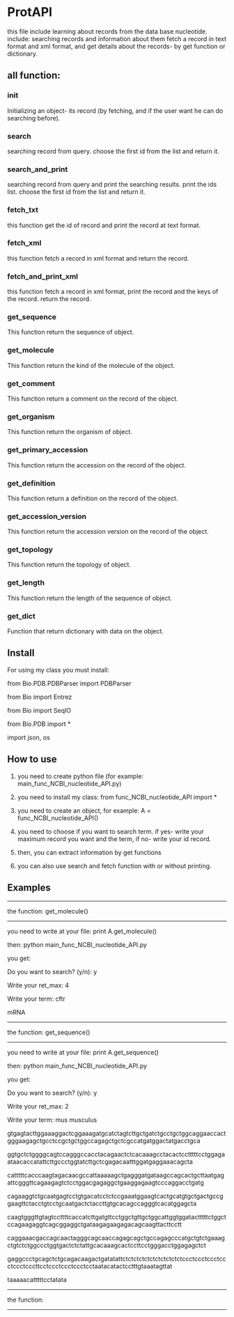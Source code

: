 # ProtAPI
this file include learning about records from the data base nucleotide.
include:
searching records and information about them
fetch a record in text format and xml format, and get details about the records- by get function or dictionary.

## all function:

### init 

Initializing an object- its record (by fetching, and if the user want he can do searching before).

### search

searching record from query. choose the first id from the list and return it.

### search_and_print

searching record from query and print the searching results. print the ids list. choose the first id from the list and return it.

### fetch_txt

this function get the id of record and print the record at text format.

### fetch_xml

this function fetch a record in xml format and return the record.

### fetch_and_print_xml

this function fetch a record in xml format, print the record and the keys of the record. return the record.

### get_sequence

This function return the sequence of object.

### get_molecule

This function return the kind of the molecule of the object.

### get_comment

This function return a comment on the record of the object.

### get_organism

This function return the organism of object.

### get_primary_accession

This function return the accession on the record of the object.

### get_definition

This function return a definition on the record of the object.

### get_accession_version

This function return the accession version on the record of the object.

### get_topology

This function return the topology of object.

### get_length

This function return the length of the sequence of object.

### get_dict

Function that return dictionary with data on the object.

## Install
For using my class you must install: 

from Bio.PDB.PDBParser import PDBParser

from Bio import Entrez

from Bio import SeqIO

from Bio.PDB import *

import json, os

## How to use
1. you need to create python file (for example: main_func_NCBI_nucleotide_API.py)

2. you need to install my class: from func_NCBI_nucleotide_API import *

3. you need to create an object, for example: A = func_NCBI_nucleotide_API() 

4. you need to choose if you want to search term. if yes- write your maximum record you want and the term, if no- write your id record.

5. then, you can extract information by get functions

6. you can also use search and fetch function with or without printing.

## Examples
---------------------------------

the function: get_molecule()

---------------------------------

you need to write at your file: print A.get_molecule()

then: python main_func_NCBI_nucleotide_API.py

you get:

Do you want to search? (y/n):    y

Write your ret_max:    4

Write your term:    cftr

mRNA

--------------------------------

the function: get_sequence()

--------------------------------

you need to write at your file: print A.get_sequence()

then: python main_func_NCBI_nucleotide_API.py

you get:

Do you want to search? (y/n):    y

Write your ret_max:    2

Write your term:    mus musculus

gtgagtacttggaaaggactcggaaagatgcatctagtcttgctgatctgcctgctggcaggaaccactgggaagagctgcctccgctgctggccagagctgctcgccatgatggactatgacctgca

ggtgctctggggcagtccagggccacctacagaactctcacaaagcctacactcctttttcctggagaataacaccatattcttgccctggtatcttgctcgagacaatttggatgaggaaacagcta

catttttcacccaagtagacaacgccattaaaaagctgagggatgataagccagcactgcttaatgagattcgggttcagaagagtctcctggacgagaggctgaaggagaagtcccaggacctgatg

cagaaggtctgcaatgagtcctgtgacatcctctccgaaatggaagtcactgcatgtgctgactgccggaagttctacctgtcctgcaatgactctaccttgtgcacagccagggtcacatggagcta

caagtgggttgtagtccttttcaccatcttgatgttcctggctgttgctggcattggtggatactttttctggctccagaagaggtcagcggaggctgataagagaagagacagcaagttacttcctt

caggaaacgaccagcaactagggcagcaaccagagcagctgccagagcccatgctgtctgaaagctgtctctggccctggtgactctctattgcacaaagcactccttcctgggacctggagagctct

gaggccctgcagctctgcagacaagactgatatattctctctctctctctctctctctccctccctccctccctccctcccttcctccctccctccctcctaatacatactcctttgtaaatagttat

taaaaacatttttcctatata

--------------------------------

the function: 

--------------------------------
